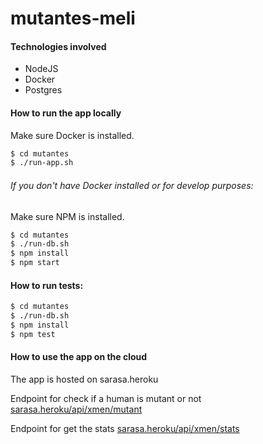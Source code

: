 # mutantes-meli

#### Technologies involved
 - NodeJS
 - Docker
 - Postgres

#### How to run the app locally
Make sure Docker is installed.
```sh
$ cd mutantes
$ ./run-app.sh
```

###### If you don't have Docker installed or for develop purposes:
Make sure NPM is installed.
```sh
$ cd mutantes
$ ./run-db.sh
$ npm install
$ npm start
```

#### How to run tests:
```sh
$ cd mutantes
$ ./run-db.sh
$ npm install
$ npm test
```




#### How to use the app on the cloud

The app is hosted on sarasa.heroku

Endpoint for check if a human is mutant or not
[sarasa.heroku/api/xmen/mutant](sarasa.heroku/api/xmen/mutatant)

Endpoint for get the stats
[sarasa.heroku/api/xmen/stats](sarasa.heroku/api/xmen/stats)
